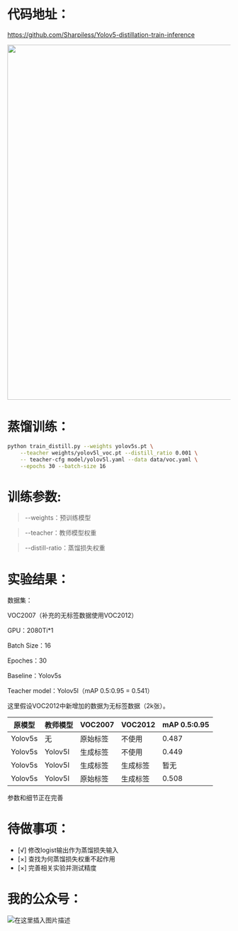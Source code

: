 # 代码地址：

https://github.com/Sharpiless/Yolov5-distillation-train-inference

<a align="left" href="https://apps.apple.com/app/id1452689527" target="_blank">
<img width="800" src="https://user-images.githubusercontent.com/26833433/98699617-a1595a00-2377-11eb-8145-fc674eb9b1a7.jpg"></a>

# 蒸馏训练：

```bash
python train_distill.py --weights yolov5s.pt \
    --teacher weights/yolov5l_voc.pt --distill_ratio 0.001 \
    -- teacher-cfg model/yolov5l.yaml --data data/voc.yaml \
    --epochs 30 --batch-size 16
```

# 训练参数:

> --weights：预训练模型

> --teacher：教师模型权重

> --distill-ratio：蒸馏损失权重

# 实验结果：

数据集：

VOC2007（补充的无标签数据使用VOC2012）

GPU：2080Ti*1

Batch Size：16

Epoches：30

Baseline：Yolov5s

Teacher model：Yolov5l（mAP 0.5:0.95 = 0.541）


这里假设VOC2012中新增加的数据为无标签数据（2k张）。

| 原模型     | 教师模型    | VOC2007 | VOC2012 | mAP 0.5:0.95 |
|---------|---------|---------|---------|--------------|
| Yolov5s | 无       | 原始标签    | 不使用     | 0.487        |
| Yolov5s | Yolov5l | 生成标签    | 不使用     | 0.449        |
| Yolov5s | Yolov5l | 生成标签    | 生成标签    | 暂无         |
| Yolov5s | Yolov5l | 原始标签    | 生成标签    | 0.508        |

参数和细节正在完善

# 待做事项：

- [√] 修改logist输出作为蒸馏损失输入
- [×] 查找为何蒸馏损失权重不起作用
- [×] 完善相关实验并测试精度

# 我的公众号：

![在这里插入图片描述](https://img-blog.csdnimg.cn/20210310070958646.png?x-oss-process=image/watermark,type_ZmFuZ3poZW5naGVpdGk,shadow_10,text_aHR0cHM6Ly9ibG9nLmNzZG4ubmV0L3dlaXhpbl80NDkzNjg4OQ==,size_16,color_FFFFFF,t_70)

